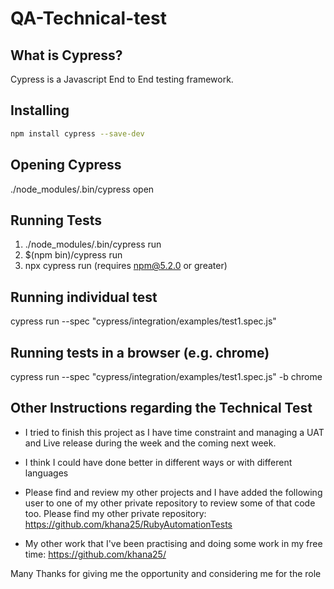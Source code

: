 # QA-Technical-test

## What is Cypress?
Cypress is a Javascript End to End testing framework.

## Installing

```bash
npm install cypress --save-dev
```

## Opening Cypress

./node_modules/.bin/cypress open

## Running Tests

1. ./node_modules/.bin/cypress run
2. $(npm bin)/cypress run
3. npx cypress run (requires npm@5.2.0 or greater)

## Running individual test

cypress run --spec "cypress/integration/examples/test1.spec.js" 

## Running tests in a browser (e.g. chrome)

cypress run --spec "cypress/integration/examples/test1.spec.js" -b chrome



## Other Instructions regarding the Technical Test

* I tried to finish this project as I have time constraint  and managing a UAT and Live release during the week and the coming next week.

* I think I could have done better in different ways or with different languages

* Please find and review my other projects and I have added the following user to one of my other private repository to review some of that code too. Please find my other private repository:  https://github.com/khana25/RubyAutomationTests

* My other work that I've been practising and doing some work in my free time:  https://github.com/khana25/


Many Thanks for giving me the opportunity and considering me for the role
